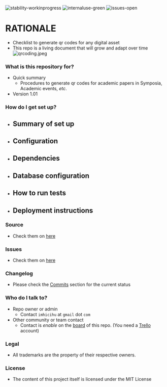 ![stability-workinprogress](https://img.shields.io/badge/stability-work_in_progress-lightgrey.svg)
![internaluse-green](https://img.shields.io/badge/Internal%20use%3A-stable-green.svg)
![issues-open](https://img.shields.io/badge/issues-open-green.svg)

# RATIONALE #

* Checklist to generate qr codes for any digital asset
* This repo is a living document that will grow and adapt over time
![qrcoding.jpeg](https://bitbucket.org/repo/BgLpKje/images/2070783795-qrcoding.jpeg)

### What is this repository for? ###

* Quick summary
    - Procedures to generate qr codes for academic papers in Symposia, Academic events, _etc_.
* Version 1.01

### How do I get set up? ###

* Summary of set up
    - 
* Configuration
    - 
* Dependencies
    - 
* Database configuration
    - 
* How to run tests
    - 
* Deployment instructions
    - 

### Source ###

* Check them on [here](https://bitbucket.org/imhicihu/qr-code/src)

### Issues ###

* Check them on [here](https://bitbucket.org/imhicihu/qr-code/issues)

### Changelog ###

* Please check the [Commits](https://bitbucket.org/imhicihu/qr-code/commits/) section for the current status


### Who do I talk to? ###

* Repo owner or admin
    - Contact `imhicihu` at `gmail` dot `com`
* Other community or team contact
    - Contact is _enable_ on the [board](https://bitbucket.org/imhicihu/qr-code/addon/trello/trello-board) of this repo. (You need a [Trello](https://trello.com/) account)


### Legal ###

* All trademarks are the property of their respective owners.

### License ###

* The content of this project itself is licensed under the MIT License 